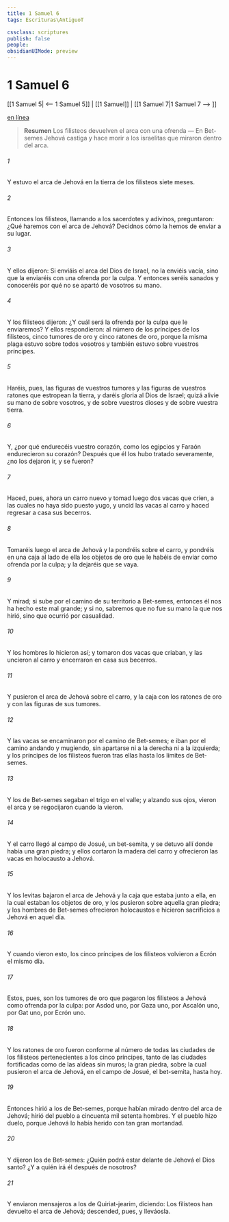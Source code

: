 ```yaml
---
title: 1 Samuel 6
tags: Escrituras\AntiguoT

cssclass: scriptures
publish: false
people:
obsidianUIMode: preview
---
```


# 1 Samuel 6
[[1 Samuel 5| <-- 1 Samuel 5]] | [[1 Samuel]] | [[1 Samuel 7|1 Samuel 7 --> ]]

[en línea](https://churchofjesuschrist.org/study/scriptures/ot/1-sam/6?lang=spa)

> __Resumen__
Los filisteos devuelven el arca con una ofrenda — En Bet-semes Jehová castiga y hace morir a los israelitas que miraron dentro del arca.

###### 1 
Y estuvo el arca de Jehová en la tierra de los filisteos siete meses.

###### 2 
Entonces los filisteos, llamando a los sacerdotes y adivinos, preguntaron: ¿Qué haremos con el arca de Jehová? Decidnos cómo la hemos de enviar a su lugar.

###### 3 
Y ellos dijeron: Si enviáis el arca del Dios de Israel, no la enviéis vacía, sino que la enviaréis con una ofrenda por la culpa. Y entonces seréis sanados y conoceréis por qué no se apartó de vosotros su mano.

###### 4 
Y los filisteos dijeron: ¿Y cuál será la ofrenda por la culpa que le enviaremos? Y ellos respondieron:  al número de los príncipes de los filisteos, cinco tumores de oro y cinco ratones de oro, porque la misma plaga estuvo sobre todos vosotros y también estuvo sobre vuestros príncipes.

###### 5 
Haréis, pues, las figuras de vuestros tumores y las figuras de vuestros ratones que estropean la tierra, y daréis gloria al Dios de Israel; quizá alivie su mano de sobre vosotros, y de sobre vuestros dioses y de sobre vuestra tierra.

###### 6 
Y, ¿por qué endurecéis vuestro corazón, como los egipcios y Faraón endurecieron su corazón? Después que él los hubo tratado severamente, ¿no los dejaron ir, y se fueron?

###### 7 
Haced, pues, ahora un carro nuevo y tomad luego dos vacas que críen, a las cuales no haya sido puesto yugo, y uncid las vacas al carro y haced regresar a casa sus becerros.

###### 8 
Tomaréis luego el arca de Jehová y la pondréis sobre el carro, y pondréis en una caja al lado de ella los objetos de oro que le habéis de enviar como ofrenda por la culpa; y la dejaréis que se vaya.

###### 9 
Y mirad; si sube por el camino de su territorio a Bet-semes, entonces él nos ha hecho este mal  grande; y si no, sabremos que no fue su mano la que nos hirió, sino que ocurrió por casualidad.

###### 10 
Y los hombres lo hicieron así; y tomaron dos vacas que criaban, y las uncieron al carro y encerraron en casa sus becerros.

###### 11 
Y pusieron el arca de Jehová sobre el carro, y la caja con los ratones de oro y con las figuras de sus tumores.

###### 12 
Y las vacas se encaminaron por el camino de Bet-semes; e iban por el camino andando y mugiendo, sin apartarse ni a la derecha ni a la izquierda; y los príncipes de los filisteos fueron tras ellas hasta los límites de Bet-semes.

###### 13 
Y los de Bet-semes segaban el trigo en el valle; y alzando sus ojos, vieron el arca y se regocijaron cuando la vieron.

###### 14 
Y el carro llegó al campo de Josué, un bet-semita, y se detuvo allí donde había una gran piedra; y ellos cortaron la madera del carro y ofrecieron las vacas en holocausto a Jehová.

###### 15 
Y los levitas bajaron el arca de Jehová y la caja que estaba junto a ella, en la cual estaban los objetos de oro, y los pusieron sobre aquella gran piedra; y los hombres de Bet-semes ofrecieron holocaustos e hicieron sacrificios a Jehová en aquel día.

###### 16 
Y cuando vieron esto, los cinco príncipes de los filisteos volvieron a Ecrón el mismo día.

###### 17 
Estos, pues, son los tumores de oro que pagaron los filisteos a Jehová como ofrenda por la culpa: por Asdod uno, por Gaza uno, por Ascalón uno, por Gat uno, por Ecrón uno.

###### 18 
Y los ratones de oro fueron conforme al número de todas las ciudades de los filisteos pertenecientes a los cinco príncipes, tanto de las ciudades fortificadas como de las aldeas sin muros; la gran piedra, sobre la cual pusieron el arca de Jehová,  en el campo de Josué, el bet-semita, hasta hoy.

###### 19 
Entonces hirió  a los de Bet-semes, porque habían mirado dentro del arca de Jehová; hirió del pueblo a cincuenta mil setenta hombres. Y el pueblo hizo duelo, porque Jehová lo había herido con tan gran mortandad.

###### 20 
Y dijeron los de Bet-semes: ¿Quién podrá estar delante de Jehová el Dios santo? ¿Y a quién irá él después de nosotros?

###### 21 
Y enviaron mensajeros a los de Quiriat-jearim, diciendo: Los filisteos han devuelto el arca de Jehová; descended, pues, y lleváosla.

